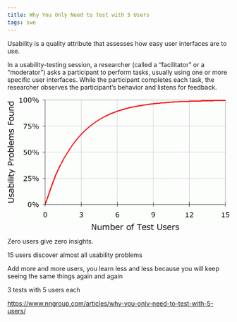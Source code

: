```yaml
---
title: Why You Only Need to Test with 5 Users
tags: swe
---
```


Usability is a quality attribute that assesses how easy user interfaces are to use. 

In a usability-testing session, a researcher (called a “facilitator” or a “moderator”) asks a participant to perform tasks, usually using one or more specific user interfaces. While the participant completes each task, the researcher observes the participant’s behavior and listens for feedback.

![](/static/img/user-testing-diminshing-returns-curve.gif)

Zero users give zero insights.

15 users discover almost all usability problems 

Add more and more users, you learn less and less because you will keep seeing the same things again and again

3 tests with 5 users each 

<https://www.nngroup.com/articles/why-you-only-need-to-test-with-5-users/>
